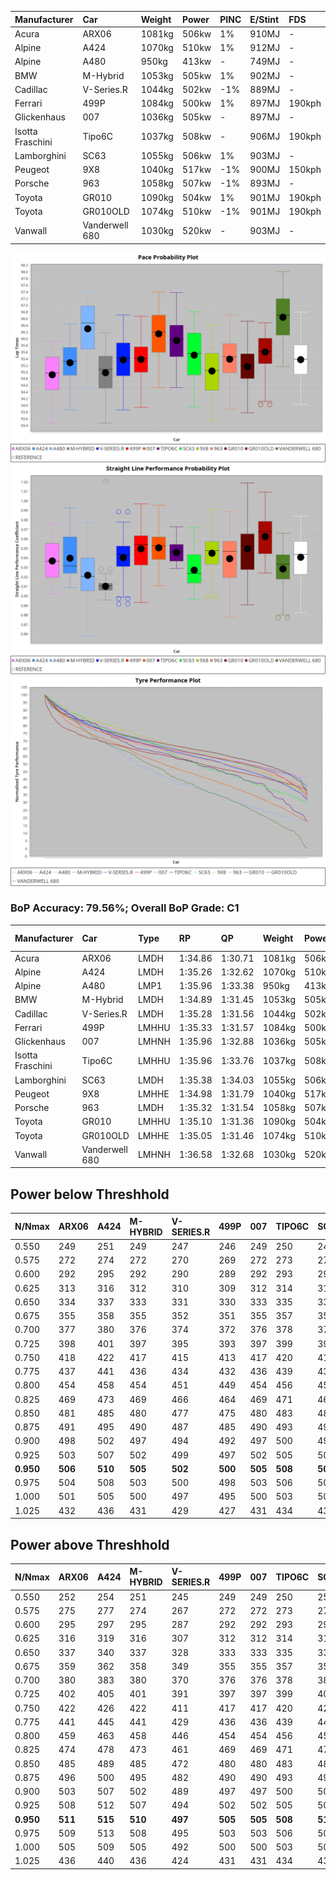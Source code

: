 | Manufacturer     | Car            | Weight | Power | PINC    | E/Stint | FDS     |
|:-|:-|:-|:-|:-|:-|:-|
| Acura            | ARX06          | 1081kg | 506kw | 1%      | 910MJ   |    -    |
| Alpine           | A424           | 1070kg | 510kw | 1%      | 912MJ   |    -    |
| Alpine           | A480           | 950kg  | 413kw |    -    | 749MJ   |    -    |
| BMW              | M-Hybrid       | 1053kg | 505kw | 1%      | 902MJ   |    -    |
| Cadillac         | V-Series.R     | 1044kg | 502kw | -1%     | 889MJ   |    -    |
| Ferrari          | 499P           | 1084kg | 500kw | 1%      | 897MJ   | 190kph  |
| Glickenhaus      | 007            | 1036kg | 505kw |    -    | 897MJ   |    -    |
| Isotta Fraschini | Tipo6C         | 1037kg | 508kw |    -    | 906MJ   | 190kph  |
| Lamborghini      | SC63           | 1055kg | 506kw | 1%      | 903MJ   |    -    |
| Peugeot          | 9X8            | 1040kg | 517kw | -1%     | 900MJ   | 150kph  |
| Porsche          | 963            | 1058kg | 507kw | -1%     | 893MJ   |    -    |
| Toyota           | GR010          | 1090kg | 504kw | 1%      | 901MJ   | 190kph  |
| Toyota           | GR010OLD       | 1074kg | 510kw | -1%     | 901MJ   | 190kph  |
| Vanwall          | Vanderwell 680 | 1030kg | 520kw |    -    | 903MJ   |    -    |

![PACECHART](./IMG/ACOMETHOD.png)
![STRAIGHTLINEPERFORMANCECHART](./IMG/ACOMETHOD_sp.png)
![TYREPERFORMANCECHART](./IMG/ACOMETHOD_tw.png)

### BoP Accuracy: 79.56%; Overall BoP Grade: C1
| Manufacturer     | Car            | Type  | RP      | QP      | Weight | Power¹ | Threshhold | PINC    | Power² | E/Stint | AVG Vmax  | FDS     | RDLC | L/Stint | BOP-Grade | Model Accuracy | Model Points | Match%  |
|:-|:-|:-|:-|:-|:-|:-|:-|:-|:-|:-|:-|:-|:-|:-|:-|:-|:-|:-|
| Acura            | ARX06          | LMDH  | 1:34.86 | 1:30.71 | 1081kg | 506kw  | 210.0kph   | 1%      | 511kw  |  910MJ  | 295.62kph |    -    | 0.98 | 40      | -D2       | 100.00%        | 995          | 62.72%  |
| Alpine           | A424           | LMDH  | 1:35.26 | 1:32.62 | 1070kg | 510kw  | 210.0kph   | 1%      | 515kw  |  912MJ  | 297.04kph |    -    | 0.99 | 40      | +C2       | 100.00%        | 642          | 72.79%  |
| Alpine           | A480           | LMP1  | 1:35.96 | 1:33.38 |  950kg | 413kw  | 210.0kph   |    -    | 413kw  |  749MJ  | 290.68kph |    -    | 0.97 | 37      | ~A1       | 60.26%         | 849          | 100.00% |
| BMW              | M-Hybrid       | LMDH  | 1:34.89 | 1:31.45 | 1053kg | 505kw  | 210.0kph   | 1%      | 510kw  |  902MJ  | 293.76kph |    -    | 1.01 | 40      | -C2       | 100.00%        | 1714         | 70.39%  |
| Cadillac         | V-Series.R     | LMDH  | 1:35.28 | 1:31.56 | 1044kg | 502kw  | 210.0kph   | -1%     | 497kw  |  889MJ  | 296.30kph |    -    | 1.02 | 40      | -A2       | 98.95%         | 2271         | 94.85%  |
| Ferrari          | 499P           | LMHHU | 1:35.33 | 1:31.57 | 1084kg | 500kw  | 210.0kph   | 1%      | 505kw  |  897MJ  | 296.84kph | 190kph  | 1.01 | 40      | -A2       | 99.93%         | 2718         | 94.63%  |
| Glickenhaus      | 007            | LMHNH | 1:35.96 | 1:32.88 | 1036kg | 505kw  | 210.0kph   |    -    | 505kw  |  897MJ  | 299.59kph |    -    | 0.95 | 40      | +B2       | 96.34%         | 1634         | 83.16%  |
| Isotta Fraschini | Tipo6C         | LMHHU | 1:35.96 | 1:33.76 | 1037kg | 508kw  | 210.0kph   |    -    | 508kw  |  906MJ  | 299.05kph | 190kph  | 1.07 | 40      | +Ω1       | 92.36%         | 133          | 46.49%  |
| Lamborghini      | SC63           | LMDH  | 1:35.38 | 1:34.03 | 1055kg | 506kw  | 210.0kph   | 1%      | 511kw  |  903MJ  | 295.38kph |    -    | 1.04 | 40      | ~A1       | 96.54%         | 418          | 100.00% |
| Peugeot          | 9X8            | LMHHE | 1:34.98 | 1:31.79 | 1040kg | 517kw  | 210.0kph   | -1%     | 512kw  |  900MJ  | 298.52kph | 150kph  | 1.02 | 40      | -B2       | 88.68%         | 2617         | 83.39%  |
| Porsche          | 963            | LMDH  | 1:35.32 | 1:31.54 | 1058kg | 507kw  | 210.0kph   | -1%     | 502kw  |  893MJ  | 296.41kph |    -    | 1.00 | 40      | ~A1       | 99.98%         | 6168         | 95.25%  |
| Toyota           | GR010          | LMHHU | 1:35.10 | 1:31.36 | 1090kg | 504kw  | 210.0kph   | 1%      | 509kw  |  901MJ  | 296.95kph | 190kph  | 1.01 | 40      | -B1       | 98.53%         | 3557         | 85.22%  |
| Toyota           | GR010OLD       | LMHHE | 1:35.05 | 1:31.46 | 1074kg | 510kw  | 210.0kph   | -1%     | 505kw  |  901MJ  | 299.56kph | 190kph  | 1.02 | 40      | -B1       | 92.01%         | 1427         | 85.40%  |
| Vanwall          | Vanderwell 680 | LMHNH | 1:36.58 | 1:32.68 | 1030kg | 520kw  | 210.0kph   |    -    | 520kw  |  903MJ  | 297.20kph |    -    | 1.01 | 40      | +Ω1       | 94.62%         | 633          | 39.61%  |

## Power below Threshhold
| N/Nmax    | ARX06   | A424    | M-HYBRID | V-SERIES.R | 499P    | 007     | TIPO6C  | SC63    | 9X8     | 963     | GR010   | GR010OLD | VANDERWELL 680 | ​     | RPM      | A480    |
|:-|:-|:-|:-|:-|:-|:-|:-|:-|:-|:-|:-|:-|:-|:-|:-|:-|
|  0.550    |  249    |  251    |  249     |  247       |  246    |  249    |  250    |  249    |  255    |  250    |  248    |  251     |  256           |  ​    |   --     |   -     |
|  0.575    |  272    |  274    |  272     |  270       |  269    |  272    |  273    |  272    |  278    |  273    |  271    |  274     |  279           |  ​    |   --     |   -     |
|  0.600    |  292    |  295    |  292     |  290       |  289    |  292    |  293    |  292    |  298    |  293    |  291    |  295     |  300           |  ​    |   --     |   -     |
|  0.625    |  313    |  316    |  312     |  310       |  309    |  312    |  314    |  313    |  320    |  314    |  312    |  316     |  322           |  ​    |   --     |   -     |
|  0.650    |  334    |  337    |  333     |  331       |  330    |  333    |  335    |  334    |  341    |  335    |  333    |  337     |  343           |  ​    |   --     |   -     |
|  0.675    |  355    |  358    |  355     |  352       |  351    |  355    |  357    |  355    |  363    |  356    |  354    |  358     |  365           |  ​    |   --     |   -     |
|  0.700    |  377    |  380    |  376     |  374       |  372    |  376    |  378    |  377    |  385    |  377    |  375    |  380     |  387           |  ​    |   --     |   -     |
|  0.725    |  398    |  401    |  397     |  395       |  393    |  397    |  399    |  398    |  407    |  399    |  396    |  401     |  409           |  ​    |   --     |   -     |
|  0.750    |  418    |  422    |  417     |  415       |  413    |  417    |  420    |  418    |  427    |  419    |  416    |  422     |  430           |  ​    |   --     |   -     |
|  0.775    |  437    |  441    |  436     |  434       |  432    |  436    |  439    |  437    |  446    |  438    |  435    |  441     |  449           |  ​    |  5000    |  242    |
|  0.800    |  454    |  458    |  454     |  451       |  449    |  454    |  456    |  454    |  464    |  455    |  453    |  458     |  467           |  ​    |  5500    |  286    |
|  0.825    |  469    |  473    |  469     |  466       |  464    |  469    |  471    |  469    |  479    |  470    |  468    |  473     |  482           |  ​    |  6000    |  320    |
|  0.850    |  481    |  485    |  480     |  477       |  475    |  480    |  483    |  481    |  491    |  482    |  479    |  485     |  494           |  ​    |  6500    |  361    |
|  0.875    |  491    |  495    |  490     |  487       |  485    |  490    |  493    |  491    |  502    |  492    |  489    |  495     |  505           |  ​    |  7000    |  404    |
|  0.900    |  498    |  502    |  497     |  494       |  492    |  497    |  500    |  498    |  509    |  499    |  496    |  502     |  512           |  ​    |  7500    |  414    |
|  0.925    |  503    |  507    |  502     |  499       |  497    |  502    |  505    |  503    |  514    |  504    |  501    |  507     |  517           |  ​    |  8000    |  410    |
| **0.950** | **506** | **510** | **505**  | **502**    | **500** | **505** | **508** | **506** | **517** | **507** | **504** | **510**  | **520**        | **​** | **8500** | **413** |
|  0.975    |  504    |  508    |  503     |  500       |  498    |  503    |  506    |  504    |  515    |  505    |  502    |  508     |  518           |  ​    |  9000    |  207    |
|  1.000    |  501    |  505    |  500     |  497       |  495    |  500    |  503    |  501    |  511    |  502    |  499    |  505     |  514           |  ​    |   --     |   -     |
|  1.025    |  432    |  436    |  431     |  429       |  427    |  431    |  434    |  432    |  441    |  433    |  430    |  436     |  444           |  ​    |   --     |   -     |

## Power above Threshhold
| N/Nmax    | ARX06   | A424    | M-HYBRID | V-SERIES.R | 499P    | 007     | TIPO6C  | SC63    | 9X8     | 963     | GR010   | GR010OLD | VANDERWELL 680 | ​     | RPM      | A480    |
|:-|:-|:-|:-|:-|:-|:-|:-|:-|:-|:-|:-|:-|:-|:-|:-|:-|
|  0.550    |  252    |  254    |  251     |  245       |  249    |  249    |  250    |  252    |  252    |  247    |  251    |  249     |  256           |  ​    |   --     |   -     |
|  0.575    |  275    |  277    |  274     |  267       |  272    |  272    |  273    |  275    |  275    |  270    |  274    |  272     |  279           |  ​    |   --     |   -     |
|  0.600    |  295    |  297    |  295     |  287       |  292    |  292    |  293    |  295    |  296    |  290    |  294    |  292     |  300           |  ​    |   --     |   -     |
|  0.625    |  316    |  319    |  316     |  307       |  312    |  312    |  314    |  316    |  317    |  310    |  315    |  312     |  322           |  ​    |   --     |   -     |
|  0.650    |  337    |  340    |  337     |  328       |  333    |  333    |  335    |  337    |  338    |  331    |  336    |  333     |  343           |  ​    |   --     |   -     |
|  0.675    |  359    |  362    |  358     |  349       |  355    |  355    |  357    |  359    |  359    |  352    |  357    |  355     |  365           |  ​    |   --     |   -     |
|  0.700    |  380    |  383    |  380     |  370       |  376    |  376    |  378    |  380    |  381    |  374    |  379    |  376     |  387           |  ​    |   --     |   -     |
|  0.725    |  402    |  405    |  401     |  391       |  397    |  397    |  399    |  402    |  403    |  395    |  400    |  397     |  409           |  ​    |   --     |   -     |
|  0.750    |  422    |  426    |  422     |  411       |  417    |  417    |  420    |  422    |  423    |  415    |  421    |  417     |  430           |  ​    |   --     |   -     |
|  0.775    |  441    |  445    |  441     |  429       |  436    |  436    |  439    |  441    |  442    |  434    |  440    |  436     |  449           |  ​    |  5000    |  242    |
|  0.800    |  459    |  463    |  458     |  446       |  454    |  454    |  456    |  459    |  460    |  451    |  457    |  454     |  467           |  ​    |  5500    |  286    |
|  0.825    |  474    |  478    |  473     |  461       |  469    |  469    |  471    |  474    |  475    |  466    |  472    |  469     |  482           |  ​    |  6000    |  320    |
|  0.850    |  485    |  489    |  485     |  472       |  480    |  480    |  483    |  485    |  486    |  477    |  484    |  480     |  494           |  ​    |  6500    |  361    |
|  0.875    |  496    |  500    |  495     |  482       |  490    |  490    |  493    |  496    |  497    |  487    |  494    |  490     |  505           |  ​    |  7000    |  404    |
|  0.900    |  503    |  507    |  502     |  489       |  497    |  497    |  500    |  503    |  504    |  494    |  501    |  497     |  512           |  ​    |  7500    |  414    |
|  0.925    |  508    |  512    |  507     |  494       |  502    |  502    |  505    |  508    |  509    |  499    |  506    |  502     |  517           |  ​    |  8000    |  410    |
| **0.950** | **511** | **515** | **510**  | **497**    | **505** | **505** | **508** | **511** | **512** | **502** | **509** | **505**  | **520**        | **​** | **8500** | **413** |
|  0.975    |  509    |  513    |  508     |  495       |  503    |  503    |  506    |  509    |  510    |  500    |  507    |  503     |  518           |  ​    |  9000    |  207    |
|  1.000    |  505    |  509    |  505     |  492       |  500    |  500    |  503    |  505    |  506    |  497    |  504    |  500     |  514           |  ​    |   --     |   -     |
|  1.025    |  436    |  440    |  436     |  424       |  431    |  431    |  434    |  436    |  437    |  429    |  435    |  431     |  444           |  ​    |   --     |   -     |
